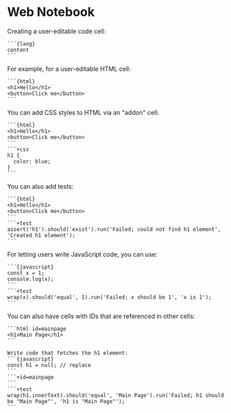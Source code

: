 # Web Notebook

Creating a user-editable code cell:

````
```{lang}
content
```
````

For example, for a user-editable HTML cell:

````
```{html}
<h1>Hello</h1>
<button>Click me</button>
```
````


You can add CSS styles to HTML via an "addon" cell:

````
```{html}
<h1>Hello</h1>
<button>Click me</button>
```
```+css
h1 {
  color: blue;
}
```
````


You can also add tests:

````
```{html}
<h1>Hello</h1>
<button>Click me</button>
```
```+test
assert('h1').should('exist').run('Failed; could not find h1 element', 'Created h1 element');
```
````


For letting users write JavaScript code, you can use:

````
```{javascript}
const x = 1;
console.log(x);
```
```+test
wrap(x).should('equal', 1).run('Failed; x should be 1', 'x is 1');
```
````


You can also have cells with IDs that are referenced in other cells:

````
```html id=mainpage
<h1>Main Page</h1>
```

Write code that fetches the h1 element:
```{javascript}
const h1 = null; // replace
```
```+id=mainpage
```
```+test
wrap(h1.innerText).should('equal', 'Main Page').run('Failed; h1 should be "Main Page"', 'h1 is "Main Page"');
```
````